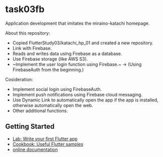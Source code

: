 # task03fb

Application development that imitates the miraino-katachi homepage.

About this repository:
  - Copied FlutterStudy03/katachi_hp_01 and created a new repository.
  - Link with Firebase.
  - Reads and writes data using Firebase as a database.
  - Use Firebase storage (like AWS S3).
  - ~Implement the user login function using Firebase.~ -> (Using FirebaseAuth from the beginning.)

Cosideration:
  - Implement social login using FirebaseAuth.
  - Implement push notifications using Firebase cloud messaging.
  - Use Dynamic Link to automatically open the app if the app is installed, otherwise automatically open the web.
  - Other additional functions.

## Getting Started

- [Lab: Write your first Flutter app](https://flutter.dev/docs/get-started/codelab)
- [Cookbook: Useful Flutter samples](https://flutter.dev/docs/cookbook)
- [online documentation](https://flutter.dev/docs)
